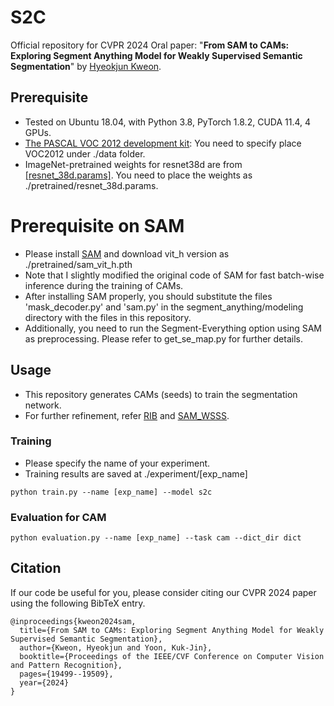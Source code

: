# S2C
Official repository for CVPR 2024 Oral paper: "**From SAM to CAMs: Exploring Segment Anything Model for Weakly Supervised Semantic Segmentation**" by [Hyeokjun Kweon](https://scholar.google.com/citations?user=em3aymgAAAAJ&hl=en&oi=ao).

## Prerequisite
* Tested on Ubuntu 18.04, with Python 3.8, PyTorch 1.8.2, CUDA 11.4, 4 GPUs.
* [The PASCAL VOC 2012 development kit](http://host.robots.ox.ac.uk/pascal/VOC/voc2012/):
You need to specify place VOC2012 under ./data folder.
* ImageNet-pretrained weights for resnet38d are from [[resnet_38d.params]](https://drive.google.com/file/d/1fpb4vah3e-Ynx4cv5upUcqnpJFY_FTja/view?usp=sharing). You need to place the weights as ./pretrained/resnet_38d.params.

# Prerequisite on SAM 
* Please install [SAM](https://github.com/facebookresearch/segment-anything) and download vit_h version as ./pretrained/sam_vit_h.pth
* Note that I slightly modified the original code of SAM for fast batch-wise inference during the training of CAMs.
* After installing SAM properly, you should substitute the files 'mask_decoder.py' and 'sam.py' in the segment_anything/modeling directory with the files in this repository.
* Additionally, you need to run the Segment-Everything option using SAM as preprocessing. Please refer to get_se_map.py for further details.

## Usage
* This repository generates CAMs (seeds) to train the segmentation network.
* For further refinement, refer [RIB](https://github.com/jbeomlee93/RIB) and [SAM_WSSS](https://github.com/cskyl/SAM_WSSS).

### Training
* Please specify the name of your experiment.
* Training results are saved at ./experiment/[exp_name]
```
python train.py --name [exp_name] --model s2c
```

### Evaluation for CAM
```
python evaluation.py --name [exp_name] --task cam --dict_dir dict
```

## Citation
If our code be useful for you, please consider citing our CVPR 2024 paper using the following BibTeX entry.
```
@inproceedings{kweon2024sam,
  title={From SAM to CAMs: Exploring Segment Anything Model for Weakly Supervised Semantic Segmentation},
  author={Kweon, Hyeokjun and Yoon, Kuk-Jin},
  booktitle={Proceedings of the IEEE/CVF Conference on Computer Vision and Pattern Recognition},
  pages={19499--19509},
  year={2024}
}
```
